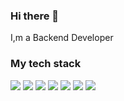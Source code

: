 ### Hi there 👋
I,m a Backend Developer

### My tech stack 
<img src="https://img.shields.io/badge/Python-blue?style=flat&logo=python&logoColor=white"> <img src="https://img.shields.io/badge/Django-darkgreen?style=flat&logo=django&logoColor=white"> <img src="https://img.shields.io/badge/PostgreSQL-blue?style=flat&logo=postgresql&logoColor=white"> <img src="https://img.shields.io/badge/HTML-red?style=flat&logo=html5&logoColor=white"> <img src="https://img.shields.io/badge/CSS-blue?style=flat&logo=css3&logoColor=white"> <img src="https://img.shields.io/badge/Bootstrap-purple?style=flat&logo=bootstrap&logoColor=white"> <img src="https://img.shields.io/badge/Linux-blue?style=flat&logo=linux&logoColor=white">
